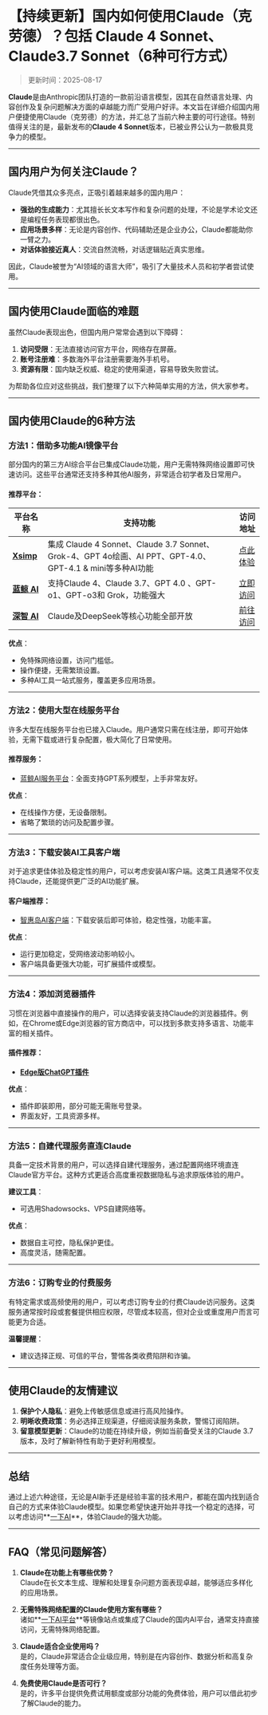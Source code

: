 # **【持续更新】国内如何使用Claude（克劳德）？包括 Claude 4 Sonnet、Claude3.7 Sonnet（6种可行方式）**

> 更新时间：2025-08-17

**Claude**是由Anthropic团队打造的一款前沿语言模型，因其在自然语言处理、内容创作及复杂问题解决方面的卓越能力而广受用户好评。本文旨在详细介绍国内用户便捷使用Claude（克劳德）的方法，并汇总了当前六种主要的可行途径。特别值得关注的是，最新发布的**Claude 4 Sonnet**版本，已被业界公认为一款极具竞争力的模型。

---

## **国内用户为何关注Claude？**

Claude凭借其众多亮点，正吸引着越来越多的国内用户：

- **强劲的生成能力**：尤其擅长长文本写作和复杂问题的处理，不论是学术论文还是编程任务表现都很出色。
- **应用场景多样**：无论是内容创作、代码辅助还是企业办公，Claude都能助你一臂之力。
- **对话体验接近真人**：交流自然流畅，对话逻辑贴近真实思维。

因此，Claude被誉为“AI领域的语言大师”，吸引了大量技术人员和初学者尝试使用。

---

## **国内使用Claude面临的难题**

虽然Claude表现出色，但国内用户常常会遇到以下障碍：

1. **访问受限**：无法直接访问官方平台，网络存在屏蔽。
2. **账号注册难**：多数海外平台注册需要海外手机号。
3. **资源有限**：国内缺乏权威、稳定的使用渠道，容易导致失败尝试。

为帮助各位应对这些挑战，我们整理了以下六种简单实用的方法，供大家参考。

---

## **国内使用Claude的6种方法**

### **方法1：借助多功能AI镜像平台**

部分国内的第三方AI综合平台已集成Claude功能，用户无需特殊网络设置即可快速访问。这些平台通常还支持多种其他AI服务，非常适合初学者及日常用户。

#### 推荐平台：
| 平台名称 | 支持功能 | 访问地址 |
| --- | --- | --- |
| **[Xsimp](https://xsimplechat.com)** | 集成 Claude 4 Sonnet、Claude 3.7 Sonnet、Grok-4、GPT 4o绘画、AI PPT、GPT-4.0、GPT-4.1 & mini等多种AI功能 | [点此体验](https://xsimplechat.com) |
| **[蓝鲸 AI](https://chat.lanjingai.org/)** | 支持Claude 4、Claude 3.7、GPT 4.0 、GPT-o1、GPT-o3和 Grok，功能强大 | [立即访问](https://chat.lanjingai.org/) |
| **[深智 AI](https://deepseek-free.org/)** | Claude及DeepSeek等核心功能全部开放 | [前往访问](https://deepseek-free.org/) |

**优点**：
- 免特殊网络设置，访问门槛低。
- 操作便捷，无需繁琐设置。
- 多种AI工具一站式服务，覆盖更多应用场景。

---

### **方法2：使用大型在线服务平台**

许多大型在线服务平台也已接入Claude。用户通常只需在线注册，即可开始体验，无需下载或进行复杂配置，极大简化了日常使用。

#### 推荐服务：
- [蓝鲸AI服务平台](https://guide1.lanjing.ai)：全面支持GPT系列模型，上手非常友好。

**优点**：
- 在线操作方便，无设备限制。
- 省略了繁琐的访问及配置步骤。

---

### **方法3：下载安装AI工具客户端**

对于追求更佳体验及稳定性的用户，可以考虑安装AI客户端。这类工具通常不仅支持Claude，还能提供更广泛的AI功能扩展。

#### 客户端推荐：
- [智惠岛AI客户端](https://xsimplechat.com)：下载安装后即可体验，稳定性强，功能丰富。

**优点**：
- 运行更加稳定，受网络波动影响较小。
- 客户端具备更强大功能，可扩展插件或模型。

---

### **方法4：添加浏览器插件**

习惯在浏览器中直接操作的用户，可以选择安装支持Claude的浏览器插件。例如，在Chrome或Edge浏览器的官方商店中，可以找到多款支持多语言、功能丰富的相关插件。

#### 插件推荐：
- **[Edge版ChatGPT插件](https://xsimplechat.com)**

**优点**：
- 插件即装即用，部分可能无需账号登录。
- 界面友好，工具资源多样。

---

### **方法5：自建代理服务直连Claude**

具备一定技术背景的用户，可以选择自建代理服务，通过配置网络环境直连Claude官方平台。这种方式更适合高度重视数据隐私与追求原版体验的用户。

**建议工具**：
- 可选用Shadowsocks、VPS自建网络等。

**优点**：
- 数据自主可控，隐私保护更佳。
- 高度灵活，随需配置。

---

### **方法6：订购专业的付费服务**

有特定需求或高频使用的用户，可以考虑订购专业的付费Claude访问服务。这类服务通常按时段或套餐提供相应权限，尽管成本较高，但对企业或重度用户而言可能更为合适。

**温馨提醒**：
- 建议选择正规、可信的平台，警惕各类收费陷阱和诈骗。

---

## **使用Claude的友情建议**

1. **保护个人隐私**：避免上传敏感信息或进行高风险操作。
2. **明晰收费政策**：务必选择正规渠道，仔细阅读服务条款，警惕订阅陷阱。
3. **留意模型更新**：Claude的功能在持续升级，例如当前备受关注的Claude 3.7版本，及时了解新特性有助于更好利用模型。

---

## **总结**

通过上述六种途径，无论是AI新手还是经验丰富的技术用户，都能在国内找到适合自己的方式来体验Claude模型。如果您希望快速开始并寻找一个稳定的选择，可以考虑访问**[一下AI](https://xsimplechat.com)**，体验Claude的强大功能。

---

## **FAQ（常见问题解答）**

1. **Claude在功能上有哪些优势？**  
   Claude在长文本生成、理解和处理复杂问题方面表现卓越，能够适应多样化的应用场景。

2. **无需特殊网络配置的Claude使用方案有哪些？**  
   诸如**[一下AI平台](https://chat.lanjing.pro)**等镜像站点或集成了Claude的国内AI平台，通常支持直接访问，无需特殊网络配置。

3. **Claude适合企业使用吗？**  
   是的，Claude非常适合企业级应用，特别是在内容创作、数据分析和高复杂度任务处理等方面。

4. **免费使用Claude是否可行？**  
   是的，许多平台提供免费试用额度或部分功能的免费体验，用户可以借此初步了解Claude的能力。
